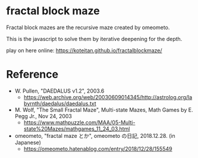 # fractal block maze

Fractal block mazes are the recursive maze created by omeometo.

This is the javascript to solve them by iterative deepening for the depth.

play on here online: https://koteitan.github.io/fractalblockmaze/

# Reference
- W. Pullen, "DAEDALUS v1.2", 2003.6
  - https://web.archive.org/web/20030609014345/http://astrolog.org/labyrnth/daedalus/daedalus.txt
- M. Wolf, "The Small Fractal Maze", Multi-state Mazes, Math Games by E. Pegg Jr., Nov 24, 2003
  - https://www.mathpuzzle.com/MAA/05-Multi-state%20Mazes/mathgames_11_24_03.html
- omeometo, "fractal maze とか", omeometo の日記, 2018.12.28. (in Japanese)
  - https://omeometo.hatenablog.com/entry/2018/12/28/155549
